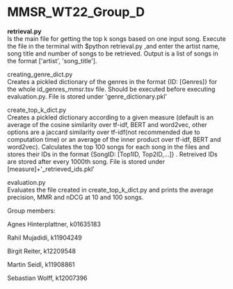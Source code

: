 # MMSR_WT22_Group_D

__retrieval.py__ <br />
Is the main file for getting the top k songs based on one input song. Execute the file in the terminal with $python retrieval.py ,and enter the artist name, song title and number of songs to be retrieved. Output is a list of songs in the format ['artist', 'song_title']. 

creating_genre_dict.py <br />
Creates a pickled dictionary of the genres in the format {ID: [Genres]} for the whole id_genres_mmsr.tsv file. Should be executed before executing evaluation.py. File is stored under 'genre_dictionary.pkl'

create_top_k_dict.py <br />
Creates a pickled dictionary according to a given measure (default is an average of the cosine similarity over tf-idf, BERT and word2vec, other options are a jaccard similarity over tf-idf(not recommended due to computation time) or an average of the inner product over tf-idf, BERT and word2vec). Calculates the top 100 songs for each song in the files and stores their IDs in the format {SongID: [Top1ID, Top2ID,...]} . Retreived IDs are stored after every 1000th song. File is stored under [measure]+'_retrieved_ids.pkl'

evaluation.py <br />
Evaluates the file created in create_top_k_dict.py and prints the average precision, MMR and nDCG at 10 and 100 songs.

Group members:

Agnes Hinterplattner, k01635183

Rahil Mujadidi, k11904249

Birgit Reiter, k12209548

Martin Seidl, k11908861

Sebastian Wolff, k12007396
